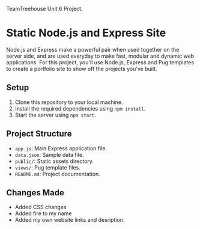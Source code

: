 
TeamTreehouse Unit 6 Project.

# Static Node.js and Express Site
Node.js and Express make a powerful pair when used together on the server side, and are used everyday to make fast, modular and dynamic web applications. For this project, you'll use Node.js, Express and Pug templates to create a portfolio site to show off the projects you've built. 


## Setup

1. Clone this repository to your local machine.
2. Install the required dependencies using `npm install`.
3. Start the server using `npm start`.

## Project Structure

- `app.js`: Main Express application file.
- `data.json`: Sample data file.
- `public/`: Static assets directory.
- `views/`: Pug template files.
- `README.md`: Project documentation.

## Changes Made

- Added CSS changes
- Added fire to my name
- Added my own website links and desription.
